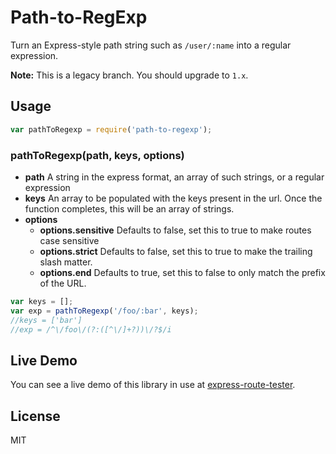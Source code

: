 # Path-to-RegExp

Turn an Express-style path string such as `/user/:name` into a regular expression.

**Note:** This is a legacy branch. You should upgrade to `1.x`.

## Usage

```javascript
var pathToRegexp = require('path-to-regexp');
```

### pathToRegexp\(path, keys, options\)

* **path** A string in the express format, an array of such strings, or a regular expression
* **keys** An array to be populated with the keys present in the url.  Once the function completes, this will be an array of strings.
* **options**
  * **options.sensitive** Defaults to false, set this to true to make routes case sensitive
  * **options.strict** Defaults to false, set this to true to make the trailing slash matter.
  * **options.end** Defaults to true, set this to false to only match the prefix of the URL.

```javascript
var keys = [];
var exp = pathToRegexp('/foo/:bar', keys);
//keys = ['bar']
//exp = /^\/foo\/(?:([^\/]+?))\/?$/i
```

## Live Demo

You can see a live demo of this library in use at [express-route-tester](http://forbeslindesay.github.com/express-route-tester/).

## License

MIT

